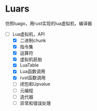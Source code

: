 # Luars
仿照luago，用rust实现的lua虚拟机，编译器

- [ ] Lua虚拟机，API
  - [x] 二进制chunk
  - [x] 指令集
  - [x] 运算符
  - [x] 虚拟机胚胎
  - [x] LuaTable
  - [x] Lua函数调用
  - [x] rust函数调用
  - [ ] 闭包和Upvalue
  - [ ] 元编程
  - [ ] 迭代器
  - [ ] 异常和错误处理
